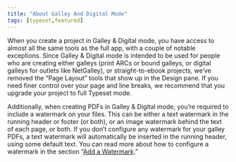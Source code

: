 ```yaml
---
title: "About Galley And Digital Mode"
tags: [typeset,featured]
---
```

 
<html><body><section data-type="chapter" class="hsecchapter" data-hederis-type="hsecchapter" id="galley-and-digital-mode" data-pi-attrs="id: galley-and-digital-mode; data-tags: typeset,featured;" role="doc-chapter" data-tags="typeset,featured" data-author-name=" " data-book-title=" " title="About Galley And Digital Mode"><p class="hblkp" data-hederis-type="hblkp" id="pJKmeb9CH">When you create a project in Galley &amp; Digital mode, you have access to almost all the same tools as the full app, with a couple of notable exceptions. Since Galley &amp; Digital mode is intended to be used for people who are creating either galleys (print ARCs or bound galleys, or digital galleys for outlets like NetGalley), or straight-to-ebook projects, we&#8217;ve removed the &#8220;Page Layout&#8221; tools that show up in the Design pane. If you need finer control over your page and line breaks, we recommend that you upgrade your project to full Typeset mode.</p><p class="hblkp" data-hederis-type="hblkp" id="puDdmVChz">Additionally, when creating PDFs in Galley &amp; Digital mode, you&#8217;re required to include a watermark on your files. This can be either a text watermark in the running header or footer (or both), or an image watermark behind the text of each page, or both. If you don&#8217;t configure any watermark for your galley PDFs, a text watermark will automatically be inserted in the running header, using some default text. You can read more about how to configure a watermark in the section &#8220;<a href="{% link _docs/add-watermark.md %}" class="hspana" data-hederis-type="hspana" id="pI8ZfR6NE">Add a Watermark</a>.&#8221;</p></section></body></html>
